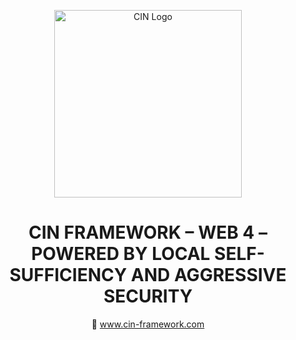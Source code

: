 <p align="center">
  <img src="CIN.png" alt="CIN Logo" width="300">
</p>

<h1 align="center">CIN FRAMEWORK – WEB 4 – POWERED BY LOCAL SELF-SUFFICIENCY AND AGGRESSIVE SECURITY</h1>

<p align="center">
  🔗 <a href="https://www.cin-framework.com">www.cin-framework.com</a>
</p>

